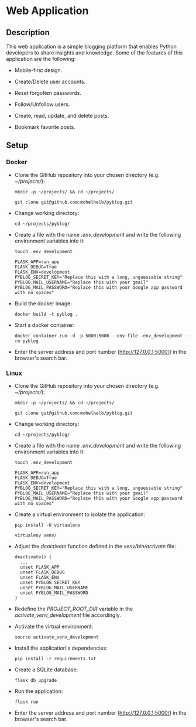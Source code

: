 # Web Application

## Description
This web application is a simple blogging platform that enables Python developers to share insights and knowledge. Some of the features of this application are the following:

- Mobile-first design.

- Create/Delete user accounts.
 
- Reset forgotten passwords.
 
- Follow/Unfollow users.

- Create, read, update, and delete posts.

- Bookmark favorite posts.

## Setup

### Docker  

- Clone the GitHub repository into your chosen directory (e.g. *~/projects/*):
  ~~~	
  mkdir -p ~/projects/ && cd ~/projects/
  ~~~
  ~~~
  git clone git@github.com:mohelhelb/pyblog.git
  ~~~

- Change working directory:
  ~~~
  cd ~/projects/pyblog/
  ~~~	
  
- Create a file with the name *.env_development* and write the following environment variables into it: 
  ~~~
  touch .env_development
  ~~~
  ~~~
  FLASK_APP=run_app
  FLASK_DEBUG=True  
  FLASK_ENV=development
  PYBLOG_SECRET_KEY="Replace this with a long, unguessable string"
  PYBLOG_MAIL_USERNAME="Replace this with your gmail"
  PYBLOG_MAIL_PASSWORD="Replace this with your Google app password with no spaces" 
  ~~~ 

- Build the docker image:
  ~~~
  docker build -t pyblog .
  ~~~

- Start a docker container:
  ~~~
  docker container run -d -p 5000:5000 --env-file .env_development --rm pyblog
  ~~~  

- Enter the server address and port number (http://127.0.0.1:5000/) in the browser's search bar. 


### Linux 

- Clone the GitHub repository into your chosen directory (e.g. *~/projects/*):
  ~~~	
  mkdir -p ~/projects/ && cd ~/projects/
  ~~~
  ~~~
  git clone git@github.com:mohelhelb/pyblog.git
  ~~~

- Change working directory:
  ~~~
  cd ~/projects/pyblog/
  ~~~	 

- Create a file with the name *.env_development* and write the following environment variables into it: 
  ~~~
  touch .env_development
  ~~~
  ~~~
  FLASK_APP=run_app
  FLASK_DEBUG=True  
  FLASK_ENV=development
  PYBLOG_SECRET_KEY="Replace this with a long, unguessable string"
  PYBLOG_MAIL_USERNAME="Replace this with your gmail"
  PYBLOG_MAIL_PASSWORD="Replace this with your Google app password with no spaces" 
  ~~~  

- Create a virtual environment to isolate the application:
	~~~	
  pip install -U virtualenv
  ~~~
  ~~~
  virtualenv venv/
  ~~~

- Adjust the *deactivate* function defined in the *venv/bin/activate* file:
  ~~~
  deactivate() {
    ...
    unset FLASK_APP
    unset FLASK_DEBUG
    unset FLASK_ENV
    unset PYBLOG_SECRET_KEY
    unset PYBLOG_MAIL_USERNAME
    unset PYBLOG_MAIL_PASSWORD
  }
  ~~~

- Redefine the *PROJECT_ROOT_DIR* variable in the *activate_venv_development* file accordingly.

- Activate the virtual environment:
  ~~~
  source activate_venv_development
  ~~~

- Install the application's dependencies:
  ~~~	
  pip install -r requirements.txt
  ~~~

- Create a SQLite database:
  ~~~
  flask db upgrade
  ~~~

- Run the application:
  ~~~
  flask run
  ~~~

- Enter the server address and port number (http://127.0.0.1:5000/) in the browser's search bar.
